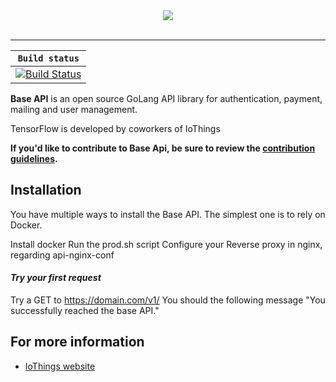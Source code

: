 
<div align="center">
  <img src="https://www.tensorflow.org/images/tf_logo_transp.png"><br><br>
</div>

-----------------
**`Build status`**    | 
-------- |
[![Build Status](https://travis-ci.org/IoThingsDev/base-api.svg?branch=master)](https://travis-ci.org/IoThingsDev/base-api) | $1600

**Base API** is an open source GoLang API library for authentication, payment, mailing and user management.

TensorFlow is developed by coworkers of IoThings

**If you'd like to contribute to Base Api, be sure to review the [contribution
guidelines](CONTRIBUTING.md).**


## Installation
You have multiple ways to install the Base API.
The simplest one is to rely on Docker.

Install docker
Run the prod.sh script
Configure your Reverse proxy in nginx, regarding api-nginx-conf	



#### *Try your first request*

Try a GET to https://domain.com/v1/
You should the following message "You successfully reached the base API."

## For more information

* [IoThings website](https://iothings.fr)

